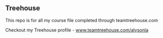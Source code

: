 ## Treehouse

This repo is for all my course file completed through teamtreehouse.com

Checkout my Treehouse profile - www.teamtreehouse.com/alysonla